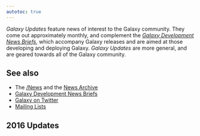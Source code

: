 ```yaml
---
autotoc: true
---
```


*Galaxy Updates* feature news of interest to the Galaxy community.  They come out approximately monthly, and complement the *[Galaxy Development News Briefs](/DevNewsBriefs)*, which accompany Galaxy releases and are aimed at those developing and deploying Galaxy.  *Galaxy Updates* are more general, and are geared towards all of the Galaxy community.

## See also
* The [/News](/News) and the [News Archive](/News/Archive)
* [Galaxy Development News Briefs](/DevNewsBriefs)
* [Galaxy on Twitter](/GalaxyOnTwitter)
* [Mailing Lists](/MailingLists)

## 2016 Updates

<div class='newsItemList'>
